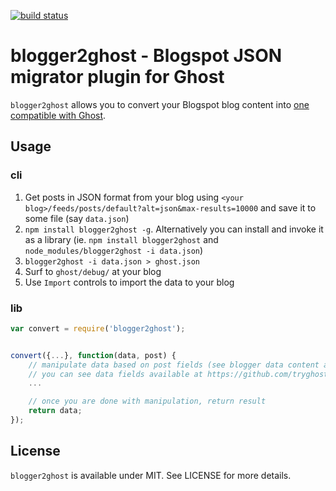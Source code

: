 [![build status](https://secure.travis-ci.org/bebraw/blogger2ghost.png)](http://travis-ci.org/bebraw/blogger2ghost)
# blogger2ghost - Blogspot JSON migrator plugin for Ghost

`blogger2ghost` allows you to convert your Blogspot blog content into [one compatible with Ghost](https://github.com/tryghost/Ghost/wiki/import-format).

## Usage

### cli

1. Get posts in JSON format from your blog using `<your blog>/feeds/posts/default?alt=json&max-results=10000` and save it to some file (say `data.json`)
2. `npm install blogger2ghost -g`. Alternatively you can install and invoke it as a library (ie. `npm install blogger2ghost` and `node_modules/blogger2ghost -i data.json`)
2. `blogger2ghost -i data.json > ghost.json`
3. Surf to `ghost/debug/` at your blog
4. Use `Import` controls to import the data to your blog

### lib

```js
var convert = require('blogger2ghost');


convert({...}, function(data, post) {
    // manipulate data based on post fields (see blogger data content above)
    // you can see data fields available at https://github.com/tryghost/Ghost/wiki/import-format
    ...

    // once you are done with manipulation, return result
    return data;
});
```

## License

`blogger2ghost` is available under MIT. See LICENSE for more details.

